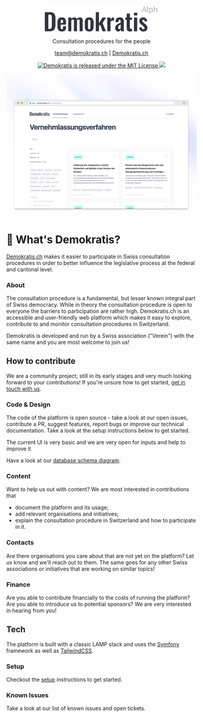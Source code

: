 <br>
<br>
<div align="center">
    <a href="https://demokratis.ch" target="_blank">
        <img width="300" src="https://raw.githubusercontent.com/Demokratis-ch/demokratis-ch/main/public/img/logo.svg">
    </a>
    <p>Consultation procedures for the people</p>

  <a href="mailto:team@demokratis.ch">team@demokratis.ch</a> |
  <a href="https://demokratis.ch">Demokratis.ch</a>

   <a href="https://github.com/demokratis-ch/demokratis-ch/blob/main/LICENSE.md">
    <img src="https://img.shields.io/badge/license-MIT-blue.svg" alt="Demokratis is released under the MIT License">
  </a>
  
  <a href="https://github.com/Demokratis-ch/demokratis-ch/releases">
    <img src="https://img.shields.io/github/v/tag/Demokratis-ch/demokratis-ch?sort=semver">
  </a>
<p>
<a href="https://enrolla.io/#gh-light-mode-only">
<img width="700" src="/public/img/screenshots/consultations_preview.png">
</a>
</p>

</div>

# 🚀 What's Demokratis?

[Demokratis.ch](https://demokratis.ch) makes it easier to participate in Swiss consultation procedures in order to better influence the legislative process at the federal and cantonal level.

### About
The consultation procedure is a fundamental, but lesser known integral part of Swiss democracy. While in theory the consultation procedure is open to everyone the barriers to participation are rather high. Demokratis.ch is an accessible and user-friendly web platform which makes it easy to explore, contribute to and monitor consultation procedures in Switzerland.

Demokratis is developed and run by a Swiss association ("Verein") with the same name and you are most welcome to join us!

## How to contribute
We are a community project, still in its early stages and very much looking forward to your contributions! If you're unsure how to get started, [get in touch with us](mailto:team@demokratis.ch).

### Code & Design
The code of the platform is open source - take a look at our open issues, contribute a PR, suggest features, report bugs or improve our technical documentation. Take a look at the setup instructions below to get started.

The current UI is very basic and we are very open for inputs and help to improve it.

Have a look at our [database schema diagram](db_schema.md).

### Content
Want to help us out with content? We are most interested in contributions that
* document the platform and its usage;
* add relevant organisations and initiatives;
* explain the consultation procedure in Switzerland and how to participate in it.

### Contacts
Are there organisations you care about that are not yet on the platform? Let us know and we'll reach out to them. The same goes for any other Swiss associations or initiatives that are working on similar topics!

### Finance
Are you able to contribute financially to the costs of running the platform? Are you able to introduce us to potential sponsors? We are very interested in hearing from you! 


## Tech
The platform is built with a classic LAMP stack and uses the [Symfony](https://symfony.com) framework as well as [TailwindCSS](https://tailwindcss.com).

### Setup
Checkout the [setup](docs/setup.md) instructions to get started.

### Known Issues
Take a look at our list of known issues and open tickets.


